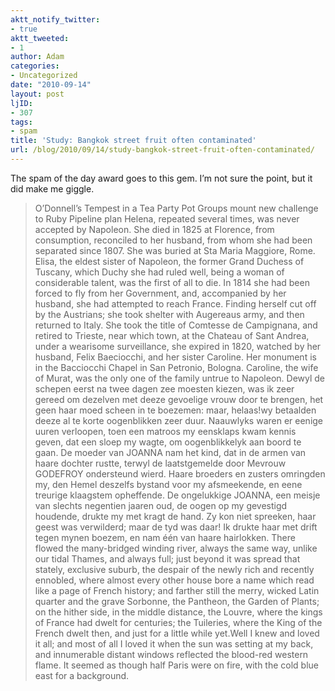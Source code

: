 ```yaml
---
aktt_notify_twitter:
- true
aktt_tweeted:
- 1
author: Adam
categories:
- Uncategorized
date: "2010-09-14"
layout: post
ljID:
- 307
tags:
- spam
title: 'Study: Bangkok street fruit often contaminated'
url: /blog/2010/09/14/study-bangkok-street-fruit-often-contaminated/
---
```

The spam of the day award goes to this gem. I&#8217;m not sure the point, but it did make me giggle.

> O&#8217;Donnell&#8217;s Tempest in a Tea Party Pot Groups mount new challenge to Ruby Pipeline plan Helena, repeated several times, was never accepted by Napoleon. She died in 1825 at Florence, from consumption, reconciled to her husband, from whom she had been separated since 1807. She was buried at Sta Maria Maggiore, Rome. Elisa, the eldest sister of Napoleon, the former Grand Duchess of Tuscany, which Duchy she had ruled well, being a woman of considerable talent, was the first of all to die. In 1814 she had been forced to fly from her Government, and, accompanied by her husband, she had attempted to reach France. Finding herself cut off by the Austrians; she took shelter with Augereaus army, and then returned to Italy. She took the title of Comtesse de Campignana, and retired to Trieste, near which town, at the Chateau of Sant Andrea, under a wearisome surveillance, she expired in 1820, watched by her husband, Felix Baeciocchi, and her sister Caroline. Her monument is in the Bacciocchi Chapel in San Petronio, Bologna. Caroline, the wife of Murat, was the only one of the family untrue to Napoleon. Dewyl de schepen eerst na twee dagen zee moesten kiezen, was ik zeer gereed om dezelven met deeze gevoelige vrouw door te brengen, het geen haar moed scheen in te boezemen: maar, helaas!wy betaalden deeze al te korte oogenblikken zeer duur. Naauwlyks waren er eenige uuren verloopen, toen een matroos my eensklaps kwam kennis geven, dat een sloep my wagte, om oogenblikkelyk aan boord te gaan. De moeder van JOANNA nam het kind, dat in de armen van haare dochter rustte, terwyl de laatstgemelde door Mevrouw GODEFROY ondersteund wierd. Haare broeders en zusters omringden my, den Hemel deszelfs bystand voor my afsmeekende, en eene treurige klaagstem opheffende. De ongelukkige JOANNA, een meisje van slechts negentien jaaren oud, de oogen op my gevestigd houdende, drukte my met kragt de hand. Zy kon niet spreeken, haar geest was verwilderd; maar de tyd was daar! Ik drukte haar met drift tegen mynen boezem, en nam één van haare hairlokken. There flowed the many-bridged winding river, always the same way, unlike our tidal Thames, and always full; just beyond it was spread that stately, exclusive suburb, the despair of the newly rich and recently ennobled, where almost every other house bore a name which read like a page of French history; and farther still the merry, wicked Latin quarter and the grave Sorbonne, the Pantheon, the Garden of Plants; on the hither side, in the middle distance, the Louvre, where the kings of France had dwelt for centuries; the Tuileries, where the King of the French dwelt then, and just for a little while yet.Well I knew and loved it all; and most of all I loved it when the sun was setting at my back, and innumerable distant windows reflected the blood-red western flame. It seemed as though half Paris were on fire, with the cold blue east for a background.
